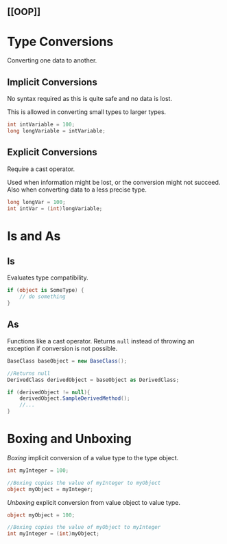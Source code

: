 [[OOP]]
---

# Type Conversions

Converting one data to another.

## Implicit Conversions

No syntax required as this is quite safe and no data is lost.

This is allowed in converting small types to larger types.

```csharp
int intVariable = 100;
long longVariable = intVariable;
```

## Explicit Conversions

Require a cast operator.

Used when information might be lost, or the conversion might not succeed. Also when converting data to a less precise type.

```csharp
long longVar = 100;
int intVar = (int)longVariable;
```

# Is and As
## Is

Evaluates type compatibility.

```csharp
if (object is SomeType) {
	// do something
}
```

## As

Functions like a cast operator. Returns `null` instead of throwing an exception if conversion is not possible.

```csharp
BaseClass baseObject = new BaseClass();

//Returns null
DerivedClass derivedObject = baseObject as DerivedClass;

if (derivedObject != null){
	derivedObject.SampleDerivedMethod();
	//...
}
```

# Boxing and Unboxing

*Boxing* implicit conversion of a value type to the type object.

```csharp
int myInteger = 100;

//Boxing copies the value of myInteger to myObject
object myObject = myInteger;
```

*Unboxing* explicit conversion from value object to value type.

```csharp
object myObject = 100;

//Boxing copies the value of myObject to myInteger 
int myInteger = (int)myObject;
```
